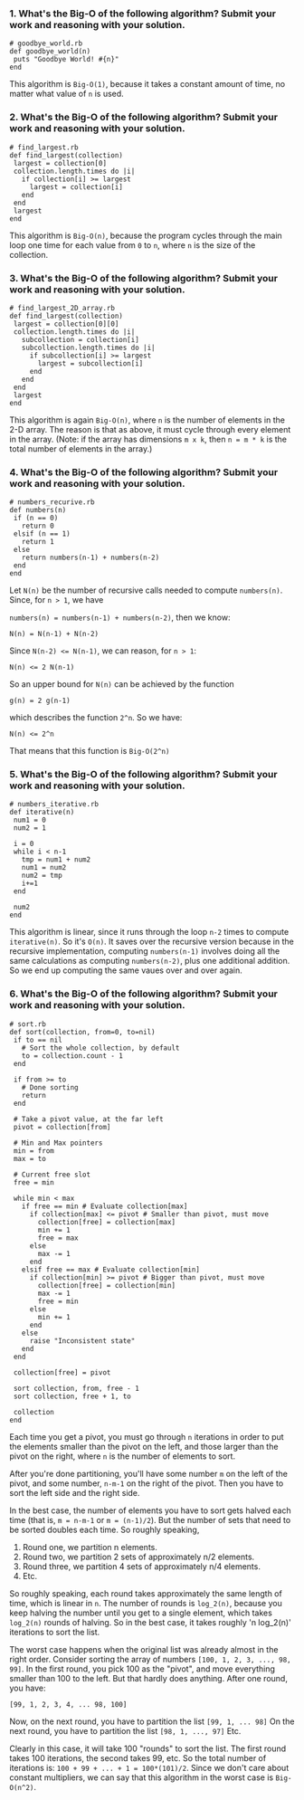 ### 1. What's the Big-O of the following algorithm? Submit your work and reasoning with your solution.

```
# goodbye_world.rb
def goodbye_world(n)
 puts "Goodbye World! #{n}"
end
```

This algorithm is `Big-O(1)`, because it takes a constant amount of time, no matter
what value of `n` is used.

### 2. What's the Big-O of the following algorithm? Submit your work and reasoning with your solution.

```
# find_largest.rb
def find_largest(collection)
 largest = collection[0]
 collection.length.times do |i|
   if collection[i] >= largest
     largest = collection[i]
   end
 end
 largest
end
```

This algorithm is `Big-O(n)`, because the program cycles through the main loop
one time for each value from `0` to `n`, where `n` is the size of the collection.

### 3. What's the Big-O of the following algorithm? Submit your work and reasoning with your solution.

```
# find_largest_2D_array.rb
def find_largest(collection)
 largest = collection[0][0]
 collection.length.times do |i|
   subcollection = collection[i]
   subcollection.length.times do |i|
     if subcollection[i] >= largest
       largest = subcollection[i]
     end
   end
 end
 largest
end

```

This algorithm is again `Big-O(n)`, where `n` is the number of elements in the 2-D
array. The reason is that as above, it must cycle through every element in the array.
(Note: if the array has dimensions `m x k`, then `n = m * k` is the total number of
elements in the array.)

### 4. What's the Big-O of the following algorithm? Submit your work and reasoning with your solution.

```
# numbers_recurive.rb
def numbers(n)
 if (n == 0)
   return 0
 elsif (n == 1)
   return 1
 else
   return numbers(n-1) + numbers(n-2)
 end
end
```

Let `N(n)` be the number of recursive calls needed to compute `numbers(n)`.
Since, for `n > 1`, we have

`numbers(n) = numbers(n-1) + numbers(n-2)`, then we know:

`N(n) = N(n-1) + N(n-2)`

Since `N(n-2) <= N(n-1)`, we can reason, for `n > 1`:

`N(n) <= 2 N(n-1)`

So an upper bound for `N(n)` can be achieved by the function

`g(n) = 2 g(n-1)`

which describes the function `2^n`. So we have:

`N(n) <= 2^n`

That means that this function is `Big-O(2^n)`

### 5. What's the Big-O of the following algorithm? Submit your work and reasoning with your solution.

```
# numbers_iterative.rb
def iterative(n)
 num1 = 0
 num2 = 1

 i = 0
 while i < n-1
   tmp = num1 + num2
   num1 = num2
   num2 = tmp
   i+=1
 end

 num2
end
```

This algorithm is linear, since it runs through the loop `n-2` times to compute `iterative(n)`. So it's `O(n)`.
It saves over the recursive version because in the recursive implementation, computing `numbers(n-1)` involves doing
all the same calculations as computing `numbers(n-2)`, plus one additional addition. So we end up computing the same
vaues over and over again.

### 6. What's the Big-O of the following algorithm? Submit your work and reasoning with your solution.

```
# sort.rb
def sort(collection, from=0, to=nil)
 if to == nil
   # Sort the whole collection, by default
   to = collection.count - 1
 end

 if from >= to
   # Done sorting
   return
 end

 # Take a pivot value, at the far left
 pivot = collection[from]

 # Min and Max pointers
 min = from
 max = to

 # Current free slot
 free = min

 while min < max
   if free == min # Evaluate collection[max]
     if collection[max] <= pivot # Smaller than pivot, must move
       collection[free] = collection[max]
       min += 1
       free = max
     else
       max -= 1
     end
   elsif free == max # Evaluate collection[min]
     if collection[min] >= pivot # Bigger than pivot, must move
       collection[free] = collection[min]
       max -= 1
       free = min
     else
       min += 1
     end
   else
     raise "Inconsistent state"
   end
 end

 collection[free] = pivot

 sort collection, from, free - 1
 sort collection, free + 1, to

 collection
end
```

Each time you get a pivot, you must go through `n` iterations in order to put
the elements smaller than the pivot on the left, and those larger than the pivot
on the right, where `n` is the number of elements to sort.

After you're done partitioning, you'll have some number `m` on the left of the pivot,
and some number, `n-m-1` on the right of the pivot. Then you have to sort the
left side and the right side.

In the best case, the number of elements you have to sort gets halved each time
(that is, `m = n-m-1` or `m = (n-1)/2`). But the number of sets that need to be 
sorted doubles each time. So roughly speaking, 

1. Round one, we partition n elements.
2. Round two, we partition 2 sets of approximately n/2 elements.
3. Round three, we partition 4 sets of approximately n/4 elements.
4. Etc.

So roughly speaking, each round takes approximately the same length of time, which
is linear in `n`. The number of rounds is `log_2(n)`, because you keep halving
the number until you get to a single element, which takes `log_2(n)` rounds of halving.
So in the best case, it takes roughly 'n log_2(n)' iterations to sort the list.

The worst case happens when the original list was already almost in the right order.
Consider sorting the array of numbers `[100, 1, 2, 3, ..., 98, 99]`. In the first
round, you pick 100 as the "pivot", and move everything smaller than 100 to the left.
But that hardly does anything. After one round, you have:

`[99, 1, 2, 3, 4, ... 98, 100]`

Now, on the next round, you have to partition the list `[99, 1, ... 98]`
On the next round, you have to partition the list `[98, 1, ..., 97]`
Etc.

Clearly in this case, it will take 100 "rounds" to sort the list. The first round
takes 100 iterations, the second takes 99, etc. So the total number of iterations is:
`100 + 99 + ... + 1 = 100*(101)/2`. Since we don't care about constant multipliers,
we can say that this algorithm in the worst case is `Big-O(n^2)`.